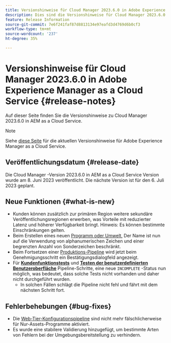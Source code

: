 ```yaml
---
title: Versionshinweise für Cloud Manager 2023.6.0 in Adobe Experience Manager as a Cloud Service
description: Dies sind die Versionshinweise für Cloud Manager 2023.6.0 in AEM as a Cloud Service.
feature: Release Information
source-git-commit: 7e6f241faf87d8813134e97eafd3d4769d6b0cf3
workflow-type: tm+mt
source-wordcount: '237'
ht-degree: 35%

---
```



# Versionshinweise für Cloud Manager 2023.6.0 in Adobe Experience Manager as a Cloud Service {#release-notes}

Auf dieser Seite finden Sie die Versionshinweise zu Cloud Manager 2023.6.0 in AEM as a Cloud Service.

>[!NOTE]
>
>Siehe [diese Seite](/help/release-notes/release-notes-cloud/release-notes-current.md) für die aktuellen Versionshinweise für Adobe Experience Manager as a Cloud Service.

## Veröffentlichungsdatum {#release-date}

Die Cloud Manager -Version 2023.6.0 in AEM as a Cloud Service Version wurde am 8. Juni 2023 veröffentlicht. Die nächste Version ist für den 6. Juli 2023 geplant.

## Neue Funktionen {#what-is-new}

* Kunden können zusätzlich zur primären Region weitere sekundäre Veröffentlichungsregionen erwerben, was Vorteile mit reduzierter Latenz und höherer Verfügbarkeit bringt. Hinweis: Es können bestimmte Einschränkungen gelten.
* Beim Erstellen eines neuen [Programm oder Umwelt,](/help/implementing/cloud-manager/getting-access-to-aem-in-cloud/program-types.md) Der Name ist nun auf die Verwendung von alphanumerischen Zeichen und einer begrenzten Anzahl von Sonderzeichen beschränkt.
* Beim Fortsetzen einer [Produktions-Pipeline](/help/implementing/cloud-manager/configuring-pipelines/configuring-production-pipelines.md) wird jetzt beim Genehmigungsschritt ein Bestätigungsdialogfeld angezeigt.
* Für **[Kundenfunktionstests](/help/implementing/cloud-manager/functional-testing.md#custom-functional-testing)** und **[Testen der benutzerdefinierten Benutzeroberfläche](/help/implementing/cloud-manager/ui-testing.md)** Pipeline-Schritte, eine neue `INCOMPLETE` -Status nun möglich, was bedeutet, dass solche Tests nicht vorhanden und daher nicht durchgeführt wurden.
   * In solchen Fällen schlägt die Pipeline nicht fehl und fährt mit dem nächsten Schritt fort.

## Fehlerbehebungen {#bug-fixes}

* Die [Web-Tier-Konfigurationspipeline](/help/implementing/cloud-manager/configuring-pipelines/introduction-ci-cd-pipelines.md#web-tier-config-pipelines) sind nicht mehr fälschlicherweise für Nur-Assets-Programme aktiviert.
* Es wurde eine stabilere Validierung hinzugefügt, um bestimmte Arten von Fehlern bei der Umgebungsbereitstellung zu verhindern.

